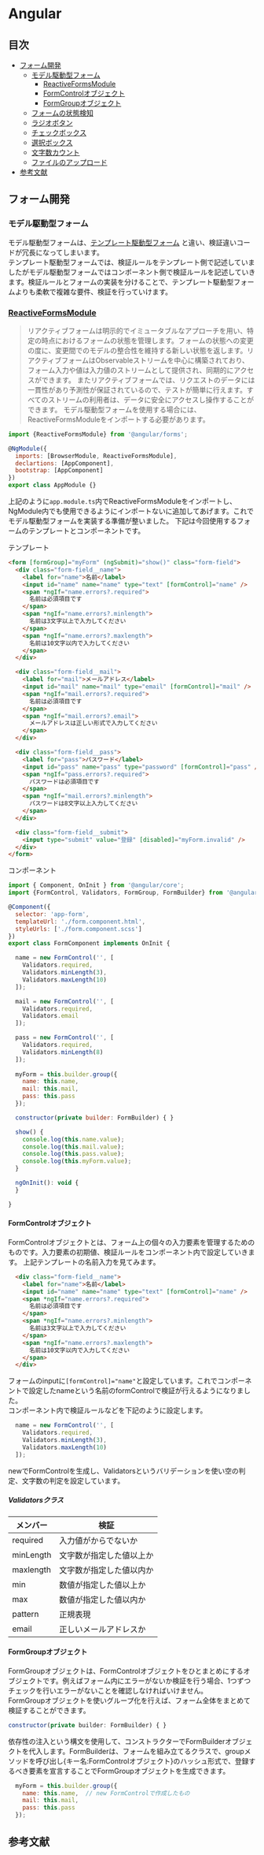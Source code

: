 # Angular

## 目次
- [フォーム開発]()
  - [モデル駆動型フォーム]()
    - [ReactiveFormsModule]()
    - [FormControlオブジェクト]()
    - [FormGroupオブジェクト]()
  - [フォームの状態検知]()
  - [ラジオボタン]()
  - [チェックボックス]()
  - [選択ボックス]()
  - [文字数カウント]()
  - [ファイルのアップロード]()
- [参考文献]()

## フォーム開発
### モデル駆動型フォーム
モデル駆動型フォームは、[テンプレート駆動型フォーム](https://angular.jp/guide/forms#%E3%83%86%E3%83%B3%E3%83%97%E3%83%AC%E3%83%BC%E3%83%88%E9%A7%86%E5%8B%95%E3%83%95%E3%82%A9%E3%83%BC%E3%83%A0)
と違い、検証違いコードが冗長になってしまいます。<br>
テンプレート駆動型フォームでは、検証ルールをテンプレート側で記述していましたがモデル駆動型フォームではコンポーネント側で検証ルールを記述していきます。検証ルールとフォームの実装を分けることで、テンプレート駆動型フォームよりも柔軟で複雑な要件、検証を行っていけます。
### [ReactiveFormsModule](https://angular.jp/guide/reactive-forms#%E3%83%AA%E3%82%A2%E3%82%AF%E3%83%86%E3%82%A3%E3%83%96%E3%83%95%E3%82%A9%E3%83%BC%E3%83%A0)
>リアクティブフォームは明示的でイミュータブルなアプローチを用い、特定の時点におけるフォームの状態を管理します。フォームの状態への変更の度に、変更間でのモデルの整合性を維持する新しい状態を返します。リアクティブフォームはObservableストリームを中心に構築されており、フォーム入力や値は入力値のストリームとして提供され、同期的にアクセスができます。
またリアクティブフォームでは、リクエストのデータには一貫性があり予測性が保証されているので、テストが簡単に行えます。すべてのストリームの利用者は、データに安全にアクセスし操作することができます。
モデル駆動型フォームを使用する場合には、ReactiveFormsModuleをインポートする必要があります。
```js
import {ReactiveFormsModule} from '@angular/forms';

@NgModule({
  imports: [BrowserModule, ReactiveFormsModule],
  declartions: [AppComponent],
  bootstrap: [AppComponent]
})
export class AppModule {}
```
上記のように`app.module.ts`内でReactiveFormsModuleをインポートし、NgModule内でも使用できるようにインポートないに追加してあげます。これでモデル駆動型フォームを実装する準備が整いました。
下記は今回使用するフォームのテンプレートとコンポーネントです。

テンプレート
```html
<form [formGroup]="myForm" (ngSubmit)="show()" class="form-field">
  <div class="form-field__name">
    <label for="name">名前</label>
    <input id="name" name="name" type="text" [formControl]="name" />
    <span *ngIf="name.errors?.required">
      名前は必須項目です
    </span>
    <span *ngIf="name.errors?.minlength">
      名前は3文字以上で入力してください
    </span>
    <span *ngIf="name.errors?.maxlength">
      名前は10文字以内で入力してください
    </span>
  </div>

  <div class="form-field__mail">
    <label for="mail">メールアドレス</label>
    <input id="mail" name="mail" type="email" [formControl]="mail" />
    <span *ngIf="mail.errors?.required">
      名前は必須項目です
    </span>
    <span *ngIf="mail.errors?.email">
      メールアドレスは正しい形式で入力してください
    </span>
  </div>

  <div class="form-field__pass">
    <label for="pass">パスワード</label>
    <input id="pass" name="pass" type="password" [formControl]="pass" />
    <span *ngIf="pass.errors?.required">
      パスワードは必須項目です
    </span>
    <span *ngIf="mail.errors?.minlength">
      パスワードは8文字以上入力してください
    </span>
  </div>

  <div class="form-field__submit">
    <input type="submit" value="登録" [disabled]="myForm.invalid" />
  </div>
</form>
```

コンポーネント
```js
import { Component, OnInit } from '@angular/core';
import {FormControl, Validators, FormGroup, FormBuilder} from '@angular/forms';

@Component({
  selector: 'app-form',
  templateUrl: './form.component.html',
  styleUrls: ['./form.component.scss']
})
export class FormComponent implements OnInit {

  name = new FormControl('', [
    Validators.required,
    Validators.minLength(3),
    Validators.maxLength(10)
  ]);

  mail = new FormControl('', [
    Validators.required,
    Validators.email
  ]);

  pass = new FormControl('', [
    Validators.required,
    Validators.minLength(8)
  ]);
  
  myForm = this.builder.group({
    name: this.name,
    mail: this.mail,
    pass: this.pass
  });

  constructor(private builder: FormBuilder) { }

  show() {
    console.log(this.name.value);
    console.log(this.mail.value);
    console.log(this.pass.value);
    console.log(this.myForm.value);
  }

  ngOnInit(): void {
  }

}
```
#### FormControlオブジェクト
FormControlオブジェクトとは、フォーム上の個々の入力要素を管理するためのものです。入力要素の初期値、検証ルールをコンポーネント内で設定していきます。
上記テンプレートの名前入力を見てみます。<br>
```html
  <div class="form-field__name">
    <label for="name">名前</label>
    <input id="name" name="name" type="text" [formControl]="name" />
    <span *ngIf="name.errors?.required">
      名前は必須項目です
    </span>
    <span *ngIf="name.errors?.minlength">
      名前は3文字以上で入力してください
    </span>
    <span *ngIf="name.errors?.maxlength">
      名前は10文字以内で入力してください
    </span>
  </div>
```
フォームのinputに`[formControl]="name"`と設定しています。これでコンポーネントで設定したnameという名前のformControlで検証が行えるようになりました。<br>
コンポーネント内で検証ルールなどを下記のように設定します。
```js
  name = new FormControl('', [
    Validators.required,
    Validators.minLength(3),
    Validators.maxLength(10)
  ]);
```
newでFormControlを生成し、Validatorsというバリデーションを使い空の判定、文字数の判定を設定しています。<br>
##### Validatorsクラス
|メンバー|検証|
|---|---|
|required|入力値がからでないか|
|minLength|文字数が指定した値以上か|
|maxlength|文字数が指定した値以内か|
|min|数値が指定した値以上か|
|max|数値が指定した値以内か|
|pattern|正規表現|
|email|正しいメールアドレスか|

#### FormGroupオブジェクト
FormGroupオブジェクトは、FormControlオブジェクトをひとまとめにするオブジェクトです。例えばフォーム内にエラーがないか検証を行う場合、1つずつチェックを行いエラーがないことを確認しなければいけません。<br>
FormGroupオブジェクトを使いグループ化を行えば、フォーム全体をまとめて検証することができます。
```js
constructor(private builder: FormBuilder) { }
```
依存性の注入という構文を使用して、コンストラクターでFormBuilderオブジェクトを代入します。FormBuilderは、フォームを組み立てるクラスで、groupメソッドを呼び出し{キー名:FormControlオブジェクト}のハッシュ形式で、登録するべき要素を宣言することでFormGroupオブジェクトを生成できます。
```js
  myForm = this.builder.group({
    name: this.name,  // new FormControlで作成したもの
    mail: this.mail,
    pass: this.pass
  });
```

## 参考文献
